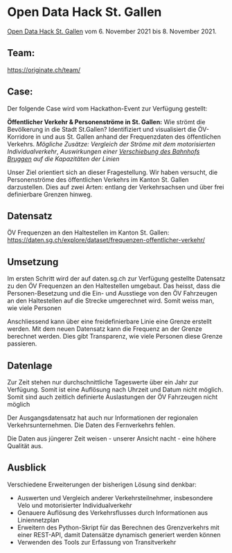 # Open Data Hack St. Gallen
[Open Data Hack St. Gallen](https://opendata-hack-stgallen.devpost.com/) vom 6. November 2021 bis 8. November 2021.

## Team:
https://originate.ch/team/

## Case:

Der folgende Case wird vom Hackathon-Event zur Verfügung gestellt:

**Öffentlicher Verkehr & Personenströme in St. Gallen:** Wie strömt die Bevölkerung in die Stadt St.Gallen? Identifiziert und visualisiert die ÖV-Korridore in und aus St. Gallen anhand der Frequenzdaten des öffentlichen Verkehrs. *Mögliche Zusätze: Vergleich der Ströme mit dem motorisierten Individualverkehr*, *Auswirkungen einer [Verschiebung des Bahnhofs Bruggen](https://www.tagblatt.ch/ostschweiz/stgallen/vision-die-bahnhoefe-bruggen-und-haggen-zu-einem-neuen-bahnhof-kombinieren-jetzt-prueft-stgallen-die-machbarkeit-ld.2111948) auf die Kapazitäten der Linien*



Unser Ziel orientiert sich an dieser Fragestellung. Wir haben versucht, die Personenströme des öffentlichen Verkehrs im Kanton St. Gallen darzustellen. Dies auf zwei Arten: entlang der Verkehrsachsen und über frei definierbare Grenzen hinweg.

## Datensatz

ÖV Frequenzen an den Haltestellen im Kanton St. Gallen:
 https://daten.sg.ch/explore/dataset/frequenzen-offentlicher-verkehr/



## Umsetzung

Im ersten Schritt wird der auf daten.sg.ch zur Verfügung gestellte Datensatz zu den ÖV Frequenzen an den Haltestellen umgebaut. Das heisst, dass die Personen-Besetzung und die Ein- und Ausstiege von den ÖV Fahrzeugen an den Haltestellen auf die Strecke umgerechnet wird. Somit weiss man, wie viele Personen 

Anschliessend kann über eine freidefinierbare Linie eine Grenze erstellt werden. Mit dem neuen Datensatz kann die Frequenz an der Grenze berechnet werden. Dies gibt Transparenz, wie viele Personen diese Grenze passieren.



## Datenlage

Zur Zeit stehen nur durchschnittliche Tageswerte über ein Jahr zur Verfügung. Somit ist eine Auflösung nach Uhrzeit und Datum nicht möglich. Somit sind auch zeitlich definierte Auslastungen der ÖV Fahrzeugen nicht möglich

Der Ausgangsdatensatz hat auch nur Informationen der regionalen Verkehrsunternehmen. Die Daten des Fernverkehrs fehlen.

Die Daten aus jüngerer Zeit weisen - unserer Ansicht nacht - eine höhere Qualität aus.

## Ausblick 

Verschiedene Erweiterungen der bisherigen Lösung sind denkbar:
- Auswerten und Vergleich anderer Verkehrsteilnehmer, insbesondere Velo und motorisierter Individualverkehr
- Genauere Auflösung des Verkehrsflusses durch Informationen aus Liniennetzplan
- Erweitern des Python-Skript für das Berechnen des Grenzverkehrs mit einer REST-API, damit Datensätze dynamisch generiert werden können
- Verwenden des Tools zur Erfassung von Transitverkehr


